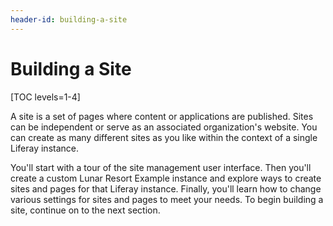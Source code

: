 ```yaml
---
header-id: building-a-site
---
```


# Building a Site

[TOC levels=1-4]

A site is a set of pages where content or applications are published. Sites can
be independent or serve as an associated organization's website. You can create
as many different sites as you like within the context of a single Liferay
instance.

You'll start with a tour of the site management user interface. Then you'll
create a custom Lunar Resort Example instance and explore ways to create sites
and pages for that Liferay instance. Finally, you'll learn how to change various
settings for sites and pages to meet your needs. To begin building a site,
continue on to the next section.
